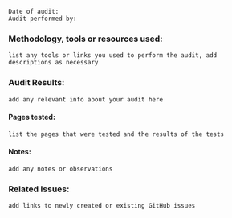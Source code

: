 ```
Date of audit:
Audit performed by:
```

### Methodology, tools or resources used:

`list any tools or links you used to perform the audit, add descriptions as necessary`

### Audit Results:

`add any relevant info about your audit here`

#### Pages tested:

`list the pages that were tested and the results of the tests`

#### Notes:

`add any notes or observations`

### Related Issues:

`add links to newly created or existing GitHub issues`
